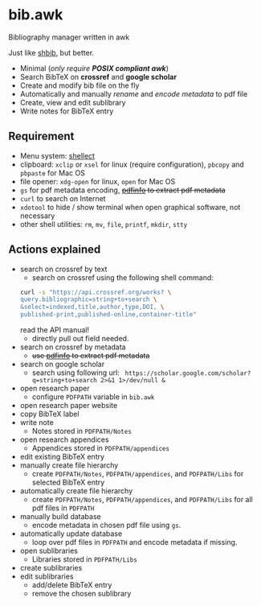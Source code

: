 # bib.awk

Bibliography manager written in awk

Just like [shbib](https://github.com/huijunchen9260/shbib), but better.

- Minimal (*only require **POSIX compliant awk***)
- Search BibTeX on **crossref** and **google scholar**
- Create and modify bib file on the fly
- Automatically and manually *rename* and *encode metadata* to pdf file
- Create, view and edit sublibrary
- Write notes for BibTeX entry

## Requirement

- Menu system: [shellect](https://github.com/huijunchen9260/shellect)
- clipboard: `xclip` or `xsel` for linux (require configuration), `pbcopy` and `pbpaste` for Mac OS
- file opener: `xdg-open` for linux, `open` for Mac OS
- `gs` for pdf metadata encoding, ~~[pdfinfo](https://linux.die.net/man/1/pdfinfo) to extract pdf metadata~~
- `curl` to search on Internet
- `xdotool` to hide / show terminal when open graphical software, not necessary
- other shell utilities: `rm`, `mv`, `file`, `printf`, `mkdir`, `stty`

## Actions explained

 - search on crossref by text
     - search on crossref using the following shell command:
	```sh
	curl -s "https://api.crossref.org/works? \
	query.bibliographic=string+to+search \
	&select=indexed,title,author,type,DOI, \
	published-print,published-online,container-title"
	```
	read the API manual!
     - directly pull out field needed.
 - search on crossref by metadata
     - ~~use [pdfinfo](https://linux.die.net/man/1/pdfinfo) to extract pdf metadata~~
 - search on google scholar
     - search using following url: `
https://scholar.google.com/scholar?q=string+to+search 2>&1 1>/dev/null &`
 - open research paper
     - configure `PDFPATH` variable in `bib.awk`
 - open research paper website
 - copy BibTeX label
 - write note
     - Notes stored in `PDFPATH/Notes`
 - open research appendices
     - Appendices stored in `PDFPATH/appendices`
 - edit existing BibTeX entry
 - manually create file hierarchy
     - create `PDFPATH/Notes`, `PDFPATH/appendices`, and `PDFPATH/Libs` for selected BibTeX entry
 - automatically create file hierarchy
     - create `PDFPATH/Notes`, `PDFPATH/appendices`, and `PDFPATH/Libs` for all pdf files in `PDFPATH`
 - manually build database
     - encode metadata in chosen pdf file using `gs`.
 - automatically update database
     - loop over pdf files in `PDFPATH` and encode metadata if missing.
 - open sublibraries
     - Libraries stored in `PDFPATH/Libs`
 - create sublibraries
 - edit sublibraries
     - add/delete BibTeX entry
     - remove the chosen sublibrary
